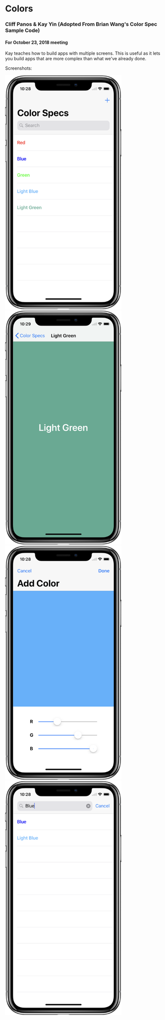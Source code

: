 # Colors
### Cliff Panos & Kay Yin (Adopted From Brian Wang's Color Spec Sample Code)
#### For October 23, 2018 meeting

Kay teaches how to build apps with multiple screens. This is useful as it lets you build apps that are more complex than what we've already done.

Screenshots:

<img src="screenshots/image1.png" width="375">
<img src="screenshots/image2.png" width="375">
<img src="screenshots/image3.png" width="375">
<img src="screenshots/image4.png" width="375">

